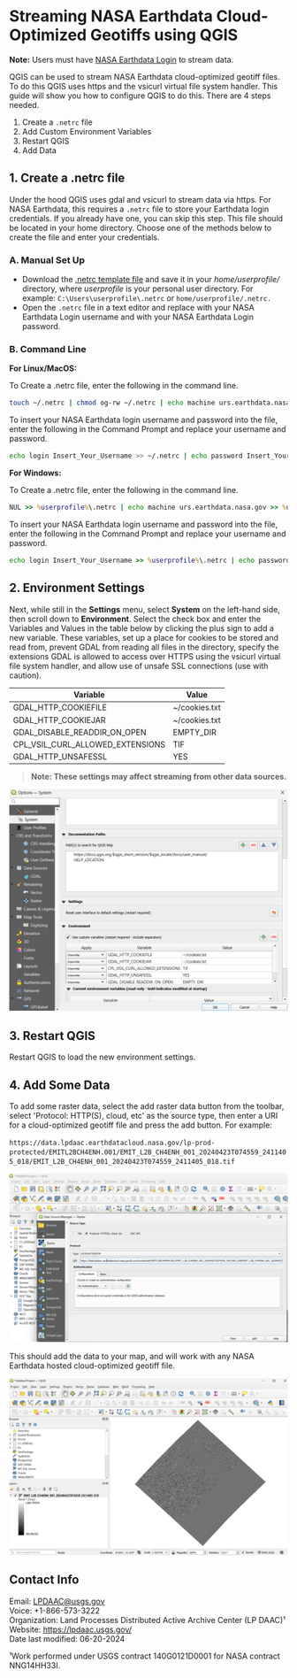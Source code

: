 # Streaming NASA Earthdata Cloud-Optimized Geotiffs using QGIS

**Note:** Users must have [NASA Earthdata Login](https://urs.earthdata.nasa.gov/home) to stream data.

QGIS can be used to stream NASA Earthdata cloud-optimized geotiff files. To do this QGIS uses https and the vsicurl virtual file system handler. This guide will show you how to configure QGIS to do this. There are 4 steps needed.

1. Create a `.netrc` file
2. Add Custom Environment Variables
3. Restart QGIS
4. Add Data

## 1. Create a .netrc file

Under the hood QGIS uses gdal and vsicurl to stream data via https. For NASA Earthdata, this requires a `.netrc` file to store your Earthdata login credentials. If you already have one, you can skip this step. This file should be located in your home directory. Choose one of the methods below to create the file and enter your credentials.

### A. Manual Set Up

- Download the [.netrc template file](https://github.com/nasa/LPDAAC-Data-Resources/tree/main/data/.netrc) and save it in your *home/userprofile/* directory, where *userprofile* is your personal user directory. For example: `C:\Users\userprofile\.netrc` or `home/userprofile/.netrc.`  
- Open the `.netrc` file in a text editor and replace <USERNAME> with your NASA Earthdata Login username and <PASSWORD> with your NASA Earthdata Login password.

### B. Command Line  

**For Linux/MacOS:**

To Create a .netrc file, enter the following in the command line.

```bash
touch ~/.netrc | chmod og-rw ~/.netrc | echo machine urs.earthdata.nasa.gov >> ~/.netrc
```

To insert your NASA Earthdata login username and password into the file, enter the following in the Command Prompt and replace your username and password.

```bash
echo login Insert_Your_Username >> ~/.netrc | echo password Insert_Your_Password >> ~/.netrc
```

**For Windows:**

To Create a .netrc file, enter the following in the command line.

```cmd
NUL >> %userprofile%\.netrc | echo machine urs.earthdata.nasa.gov >> %userprofile%\.netrc
```

To insert your NASA Earthdata login username and password into the file, enter the following in the Command Prompt and replace your username and password.

```cmd
echo login Insert_Your_Username >> %userprofile%\.netrc | echo password Insert_Your_Password >> %userprofile%\.netrc
```

## 2. Environment Settings

Next, while still in the **Settings** menu, select **System** on the left-hand side, then scroll down to **Environment**. Select the check box and enter the Variables and Values in the table below by clicking the plus sign to add a new variable. These variables, set up a place for cookies to be stored and read from, prevent GDAL from reading all files in the directory, specify the extensions GDAL is allowed to access over HTTPS using the vsicurl virtual file system handler, and allow use of unsafe SSL connections (use with caution).

|Variable|Value|
| ----------- | ----------- |
|GDAL_HTTP_COOKIEFILE|~/cookies.txt|
|GDAL_HTTP_COOKIEJAR|~/cookies.txt|
|GDAL_DISABLE_READDIR_ON_OPEN|EMPTY_DIR|
|CPL_VSIL_CURL_ALLOWED_EXTENSIONS|TIF|
|GDAL_HTTP_UNSAFESSL|YES|

> **Note: These settings may affect streaming from other data sources.**

![Environment Settings](../img/environment_settings.png)

## 3. Restart QGIS

Restart QGIS to load the new environment settings.

## 4. Add Some Data

To add some raster data, select the add raster data button from the toolbar, select 'Protocol: HTTP(S), cloud, etc' as the source type, then enter a URI for a cloud-optimized geotiff file and press the add button. For example:

`https://data.lpdaac.earthdatacloud.nasa.gov/lp-prod-protected/EMITL2BCH4ENH.001/EMIT_L2B_CH4ENH_001_20240423T074559_2411405_018/EMIT_L2B_CH4ENH_001_20240423T074559_2411405_018.tif`

![Add raster data](../img/add_data.png)

This should add the data to your map, and will work with any NASA Earthdata hosted cloud-optimized geotiff file.

![Added Scene](../img/example_scene.png)

## Contact Info  

Email: <LPDAAC@usgs.gov>  
Voice: +1-866-573-3222  
Organization: Land Processes Distributed Active Archive Center (LP DAAC)¹  
Website: <https://lpdaac.usgs.gov/>  
Date last modified: 06-20-2024  

¹Work performed under USGS contract 140G0121D0001 for NASA contract NNG14HH33I.  
